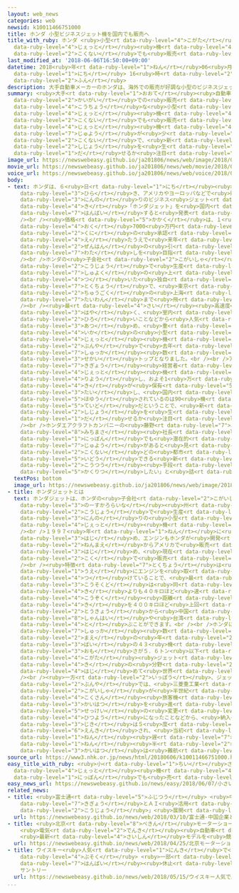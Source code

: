 ```yaml
---
layout: web_news
categories: web
newsid: k10011466751000
title: ホンダ 小型ビジネスジェット機を国内でも販売へ
title_with_ruby: ホンダ <ruby>小型<rt data-ruby-level="4">こがた</rt></ruby>ビジネス<ruby>ジェット<rt
  data-ruby-level="4">じぇっと</rt></ruby><ruby>機<rt data-ruby-level="4">き</rt></ruby>を<ruby>国内<rt
  data-ruby-level="2">こくない</rt></ruby>でも<ruby>販売<rt data-ruby-level="7">はんばい</rt></ruby>へ
last_modified_at: '2018-06-06T16:50:00+09:00'
datetime: 2018<ruby>年<rt data-ruby-level="1">ねん</rt></ruby>06<ruby>月<rt data-ruby-level="1">がつ</rt></ruby>06<ruby>日<rt
  data-ruby-level="1">にち</rt></ruby> 16<ruby>時<rt data-ruby-level="2">じ</rt></ruby>50<ruby>分<rt
  data-ruby-level="2">ふん</rt></ruby>
description: 大手自動車メーカーのホンダは、海外での販売が好調な小型のビジネスジェット機を、国内でも販売することになりました。ビジネスジェット機の需要が少ない国内で、新たな市場を生み出せるか注目されます。
summary: <ruby>大手<rt data-ruby-level="1">おおて</rt></ruby><ruby>自動車<rt data-ruby-level="3">じどうしゃ</rt></ruby>メーカーのホンダは、<ruby>海外<rt
  data-ruby-level="2">かいがい</rt></ruby>での<ruby>販売<rt data-ruby-level="7">はんばい</rt></ruby>が<ruby>好調<rt
  data-ruby-level="4">こうちょう</rt></ruby>な<ruby>小型<rt data-ruby-level="4">こがた</rt></ruby>のビジネス<ruby>ジェット<rt
  data-ruby-level="4">じぇっと</rt></ruby><ruby>機<rt data-ruby-level="4">き</rt></ruby>を、<ruby>国内<rt
  data-ruby-level="2">こくない</rt></ruby>でも<ruby>販売<rt data-ruby-level="7">はんばい</rt></ruby>することになりました。ビジネス<ruby>ジェット<rt
  data-ruby-level="4">じぇっと</rt></ruby><ruby>機<rt data-ruby-level="4">き</rt></ruby>の<ruby>需要<rt
  data-ruby-level="7">じゅよう</rt></ruby>が<ruby>少<rt data-ruby-level="2">すく</rt></ruby>ない<ruby>国内<rt
  data-ruby-level="2">こくない</rt></ruby>で、<ruby>新<rt data-ruby-level="2">あら</rt></ruby>たな<ruby>市場<rt
  data-ruby-level="2">しじょう</rt></ruby>を<ruby>生<rt data-ruby-level="1">う</rt></ruby>み<ruby>出<rt
  data-ruby-level="1">だ</rt></ruby>せるか<ruby>注目<rt data-ruby-level="3">ちゅうもく</rt></ruby>されます。
image_url: https://newswebeasy.github.io/ja201806/news/web/image/2018/06/06/K10011466751_1806061626_1806061650_01_02.jpg
movie_url: https://newswebeasy.github.io/ja201806/news/web/movie/2018/06/06/k10011466751_201806061815_201806061817.mp4
voice_url: https://newswebeasy.github.io/ja201806/news/web/voice/2018/06/06/k10011466751_201806061815_201806061817.mp3
body:
- text: ホンダは、６<ruby>日<rt data-ruby-level="1">にち</rt></ruby><ruby>記者会見<rt data-ruby-level="3">きしゃかいけん</rt></ruby>を<ruby>開<rt
    data-ruby-level="3">ひら</rt></ruby>き、アメリカやヨーロッパなどで<ruby>販売<rt data-ruby-level="7">はんばい</rt></ruby>している７<ruby>人乗<rt
    data-ruby-level="3">にんの</rt></ruby>りのビジネス<ruby>ジェット<rt data-ruby-level="4">じぇっと</rt></ruby><ruby>機<rt
    data-ruby-level="4">き</rt></ruby>「ホンダジェット」を<ruby>国内<rt data-ruby-level="2">こくない</rt></ruby>でも<ruby>販売<rt
    data-ruby-level="7">はんばい</rt></ruby>すると<ruby>発表<rt data-ruby-level="3">はっぴょう</rt></ruby>しました。<br
    /><br /><ruby>価格<rt data-ruby-level="5">かかく</rt></ruby>は、１<ruby>機<rt data-ruby-level="4">き</rt></ruby>およそ5<ruby>億<rt
    data-ruby-level="4">おく</rt></ruby>7000<ruby>万円<rt data-ruby-level="2">まんえん</rt></ruby>で、<ruby>国<rt
    data-ruby-level="2">くに</rt></ruby>の<ruby>承認<rt data-ruby-level="7">しょうにん</rt></ruby>を<ruby>得<rt
    data-ruby-level="4">え</rt></ruby>たうえで<ruby>来年<rt data-ruby-level="2">らいねん</rt></ruby><ruby>前半<rt
    data-ruby-level="2">ぜんはん</rt></ruby>の<ruby>引<rt data-ruby-level="7">ひ</rt></ruby>き<ruby>渡<rt
    data-ruby-level="7">わた</rt></ruby>しを<ruby>目指<rt data-ruby-level="3">めざ</rt></ruby>すということです。<br
    /><br />ホンダの<ruby>子会社<rt data-ruby-level="2">こがいしゃ</rt></ruby>がアメリカの<ruby>工場<rt
    data-ruby-level="2">こうじょう</rt></ruby>で<ruby>生産<rt data-ruby-level="4">せいさん</rt></ruby>しているホンダジェットは、<ruby>主翼<rt
    data-ruby-level="7">しゅよく</rt></ruby>の<ruby>上<rt data-ruby-level="1">うえ</rt></ruby>にエンジンが<ruby>付<rt
    data-ruby-level="4">つ</rt></ruby>いた<ruby>独自<rt data-ruby-level="5">どくじ</rt></ruby>のデザインが<ruby>特徴<rt
    data-ruby-level="7">とくちょう</rt></ruby>で、<ruby>東京<rt data-ruby-level="2">とうきょう</rt></ruby>から<ruby>中国<rt
    data-ruby-level="2">ちゅうごく</rt></ruby>の<ruby>上海<rt data-ruby-level="8">しゃんはい</rt></ruby>や<ruby>台湾<rt
    data-ruby-level="7">たいわん</rt></ruby>まで<ruby>飛<rt data-ruby-level="4">と</rt></ruby>ぶことができます。<br
    /><br /><ruby>最<rt data-ruby-level="4">さい</rt></ruby><ruby>高速度<rt data-ruby-level="3">こうそくど</rt></ruby>が<ruby>速<rt
    data-ruby-level="3">はや</rt></ruby>く、<ruby>室内<rt data-ruby-level="2">しつない</rt></ruby>のスペースも<ruby>広<rt
    data-ruby-level="2">ひろ</rt></ruby>いことなどから<ruby>人気<rt data-ruby-level="1">にんき</rt></ruby>を<ruby>集<rt
    data-ruby-level="3">あつ</rt></ruby>め、<ruby>重<rt data-ruby-level="3">おも</rt></ruby>さ5.6トン<ruby>以下<rt
    data-ruby-level="4">いか</rt></ruby>の<ruby>小型<rt data-ruby-level="4">こがた</rt></ruby><ruby>ジェット<rt
    data-ruby-level="4">じぇっと</rt></ruby><ruby>機<rt data-ruby-level="4">き</rt></ruby>の<ruby>分野<rt
    data-ruby-level="2">ぶんや</rt></ruby>で<ruby>去年<rt data-ruby-level="3">きょねん</rt></ruby>の<ruby>出荷<rt
    data-ruby-level="7">しゅっか</rt></ruby><ruby>数<rt data-ruby-level="2">すう</rt></ruby>が<ruby>世界<rt
    data-ruby-level="3">せかい</rt></ruby>トップとなりました。<br /><br />アメリカでは、<ruby>多<rt data-ruby-level="2">おお</rt></ruby>くの<ruby>企業<rt
    data-ruby-level="7">きぎょう</rt></ruby><ruby>経営者<rt data-ruby-level="5">けいえいしゃ</rt></ruby>などがビジネス<ruby>ジェット<rt
    data-ruby-level="4">じぇっと</rt></ruby><ruby>機<rt data-ruby-level="4">き</rt></ruby>を<ruby>利用<rt
    data-ruby-level="4">りよう</rt></ruby>し、およそ1<ruby>万<rt data-ruby-level="2">まん</rt></ruby>3000<ruby>機<rt
    data-ruby-level="4">き</rt></ruby>が<ruby>保有<rt data-ruby-level="5">ほゆう</rt></ruby>されているのに<ruby>対<rt
    data-ruby-level="3">たい</rt></ruby>し、<ruby>国内<rt data-ruby-level="2">こくない</rt></ruby>で<ruby>保有<rt
    data-ruby-level="5">ほゆう</rt></ruby>されているのは90<ruby>機<rt data-ruby-level="4">き</rt></ruby><ruby>程度<rt
    data-ruby-level="5">ていど</rt></ruby>だということで、<ruby>新<rt data-ruby-level="2">あら</rt></ruby>たな<ruby>市場<rt
    data-ruby-level="2">しじょう</rt></ruby>を<ruby>生<rt data-ruby-level="1">う</rt></ruby>み<ruby>出<rt
    data-ruby-level="1">だ</rt></ruby>せるか<ruby>注目<rt data-ruby-level="3">ちゅうもく</rt></ruby>されます。<br
    /><br />ホンダエアクラフトカンパニーの<ruby>藤野<rt data-ruby-level="7">ふじの</rt></ruby><ruby>道格<rt
    data-ruby-level="8">みちまさ</rt></ruby><ruby>社長<rt data-ruby-level="2">しゃちょう</rt></ruby>は「<ruby>日本<rt
    data-ruby-level="1">にっぽん</rt></ruby>でも<ruby>潜在的<rt data-ruby-level="7">せんざいてき</rt></ruby>な<ruby>需要<rt
    data-ruby-level="7">じゅよう</rt></ruby>があると<ruby>見<rt data-ruby-level="1">み</rt></ruby>ている。<ruby>国内<rt
    data-ruby-level="2">こくない</rt></ruby>どの<ruby>都市<rt data-ruby-level="3">とし</rt></ruby>でもスムーズに<ruby>移動<rt
    data-ruby-level="5">いどう</rt></ruby>できる<ruby>新<rt data-ruby-level="2">あたら</rt></ruby>しい<ruby>交通<rt
    data-ruby-level="2">こうつう</rt></ruby><ruby>手段<rt data-ruby-level="6">しゅだん</rt></ruby>を<ruby>確立<rt
    data-ruby-level="5">かくりつ</rt></ruby>したい」と<ruby>話<rt data-ruby-level="2">はな</rt></ruby>しています。
  textPos: bottom
  image_url: https://newswebeasy.github.io/ja201806/news/web/image/2018/06/06/K10011466751_1806061638_1806061650_01_03.jpg
- title: ホンダジェットとは
  text: ホンダジェットは、ホンダの<ruby>子会社<rt data-ruby-level="2">こがいしゃ</rt></ruby>がアメリカ・<ruby>ノースカロライナ<rt
    data-ruby-level="3">のーすかろらいな</rt></ruby><ruby>州<rt data-ruby-level="3">しゅう</rt></ruby>にある<ruby>工場<rt
    data-ruby-level="2">こうじょう</rt></ruby>で<ruby>生産<rt data-ruby-level="4">せいさん</rt></ruby>している７<ruby>人乗<rt
    data-ruby-level="3">にんの</rt></ruby>りの<ruby>小型<rt data-ruby-level="4">こがた</rt></ruby>のビジネス<ruby>ジェット<rt
    data-ruby-level="4">じぇっと</rt></ruby><ruby>機<rt data-ruby-level="4">き</rt></ruby>です。<br
    /><br />１９９７<ruby>年<rt data-ruby-level="1">ねん</rt></ruby>に<ruby>開発<rt data-ruby-level="3">かいはつ</rt></ruby>を<ruby>始<rt
    data-ruby-level="3">はじ</rt></ruby>め、エンジンもホンダが<ruby>開発<rt data-ruby-level="3">かいはつ</rt></ruby>しました。３<ruby>年前<rt
    data-ruby-level="2">ねんまえ</rt></ruby>からアメリカで<ruby>販売<rt data-ruby-level="7">はんばい</rt></ruby>を<ruby>始<rt
    data-ruby-level="3">はじ</rt></ruby>め、<ruby>現在<rt data-ruby-level="5">げんざい</rt></ruby>はヨーロッパやアジアなど６７か<ruby>国<rt
    data-ruby-level="2">こく</rt></ruby>で<ruby>販売<rt data-ruby-level="7">はんばい</rt></ruby>しています。<br
    /><br /><ruby>特徴<rt data-ruby-level="7">とくちょう</rt></ruby>は<ruby>翼<rt data-ruby-level="7">つばさ</rt></ruby>の<ruby>上<rt
    data-ruby-level="1">うえ</rt></ruby>にエンジンを<ruby>取<rt data-ruby-level="4">と</rt></ruby>り<ruby>付<rt
    data-ruby-level="4">つ</rt></ruby>けていることで、<ruby>最<rt data-ruby-level="4">さい</rt></ruby><ruby>高速度<rt
    data-ruby-level="3">こうそくど</rt></ruby>は<ruby>同<rt data-ruby-level="2">おな</rt></ruby>じクラスのライバル<ruby>機<rt
    data-ruby-level="4">き</rt></ruby>よりも４０キロほど<ruby>速<rt data-ruby-level="3">はや</rt></ruby>いということです。また、<ruby>航続<rt
    data-ruby-level="4">こうぞく</rt></ruby><ruby>距離<rt data-ruby-level="7">きょり</rt></ruby>も２６６１キロとライバル<ruby>機<rt
    data-ruby-level="4">き</rt></ruby>を４００キロほど<ruby>上回<rt data-ruby-level="2">うわまわ</rt></ruby>るということで、<ruby>東京<rt
    data-ruby-level="2">とうきょう</rt></ruby>から<ruby>中国<rt data-ruby-level="2">ちゅうごく</rt></ruby>の<ruby>上海<rt
    data-ruby-level="8">しゃんはい</rt></ruby>や<ruby>台湾<rt data-ruby-level="7">たいわん</rt></ruby>にも<ruby>飛<rt
    data-ruby-level="4">と</rt></ruby>ぶことができます。<br /><br />ホンダによりますと、<ruby>去年<rt data-ruby-level="3">きょねん</rt></ruby>の<ruby>出荷<rt
    data-ruby-level="7">しゅっか</rt></ruby><ruby>数<rt data-ruby-level="2">すう</rt></ruby>は、<ruby>前<rt
    data-ruby-level="2">まえ</rt></ruby>の<ruby>年<rt data-ruby-level="2">とし</rt></ruby>のおよそ２<ruby>倍<rt
    data-ruby-level="3">ばい</rt></ruby>の４３<ruby>機<rt data-ruby-level="4">き</rt></ruby>で、<ruby>重<rt
    data-ruby-level="3">おも</rt></ruby>さが５．６トン<ruby>以下<rt data-ruby-level="4">いか</rt></ruby>の<ruby>小型<rt
    data-ruby-level="4">こがた</rt></ruby><ruby>ジェット<rt data-ruby-level="4">じぇっと</rt></ruby><ruby>機<rt
    data-ruby-level="4">き</rt></ruby>の<ruby>分野<rt data-ruby-level="2">ぶんや</rt></ruby>で、<ruby>初<rt
    data-ruby-level="4">はじ</rt></ruby>めて<ruby>世界<rt data-ruby-level="3">せかい</rt></ruby>でトップになったということです。<br
    /><br /><ruby>一方<rt data-ruby-level="2">いっぽう</rt></ruby>、ジェット<ruby>旅客機<rt data-ruby-level="7">りょかっき</rt></ruby>の<ruby>分野<rt
    data-ruby-level="2">ぶんや</rt></ruby>では、<ruby>三菱重工業<rt data-ruby-level="8">みつびしじゅうこうぎょう</rt></ruby>の<ruby>子会社<rt
    data-ruby-level="2">こがいしゃ</rt></ruby>が<ruby>半世紀<rt data-ruby-level="4">はんせいき</rt></ruby>ぶりとなる<ruby>国産<rt
    data-ruby-level="4">こくさん</rt></ruby><ruby>旅客機<rt data-ruby-level="7">りょかっき</rt></ruby>「ＭＲＪ」の<ruby>開発<rt
    data-ruby-level="3">かいはつ</rt></ruby>を<ruby>進<rt data-ruby-level="3">すす</rt></ruby>めています。しかし、<ruby>設計<rt
    data-ruby-level="5">せっけい</rt></ruby>の<ruby>変更<rt data-ruby-level="7">へんこう</rt></ruby>が<ruby>必要<rt
    data-ruby-level="4">ひつよう</rt></ruby>になったことなどから、<ruby>納入<rt data-ruby-level="6">のうにゅう</rt></ruby><ruby>時期<rt
    data-ruby-level="3">じき</rt></ruby>は５<ruby>度<rt data-ruby-level="3">ど</rt></ruby>にわたって<ruby>延期<rt
    data-ruby-level="6">えんき</rt></ruby>され、<ruby>当初<rt data-ruby-level="4">とうしょ</rt></ruby>より７<ruby>年<rt
    data-ruby-level="1">ねん</rt></ruby><ruby>遅<rt data-ruby-level="7">おく</rt></ruby>れの２０２０<ruby>年<rt
    data-ruby-level="1">ねん</rt></ruby><ruby>半<rt data-ruby-level="2">なか</rt></ruby>ばとなり<ruby>開発<rt
    data-ruby-level="3">かいはつ</rt></ruby>は<ruby>難航<rt data-ruby-level="6">なんこう</rt></ruby>しています。
source_url: https://www3.nhk.or.jp/news/html/20180606/k10011466751000.html
easy_title_with_ruby: <ruby>小<rt data-ruby-level="1">ちい</rt></ruby>さい<ruby>ジェット<rt
  data-ruby-level="4">じぇっと</rt></ruby><ruby>機<rt data-ruby-level="4">き</rt></ruby>「ホンダジェット」を<ruby>日本<rt
  data-ruby-level="1">にっぽん</rt></ruby>でも<ruby>売<rt data-ruby-level="2">う</rt></ruby>る
easy_news_url: https://newswebeasy.github.io/news/easy/2018/06/07/小さいジェット機ホンダジェットを日本でも売る
related_news:
- title: <ruby>富士通<rt data-ruby-level="5">ふじつう</rt></ruby> <ruby>中国<rt data-ruby-level="2">ちゅうごく</rt></ruby><ruby>企業<rt
    data-ruby-level="7">きぎょう</rt></ruby>とＡＩ<ruby>活用<rt data-ruby-level="2">かつよう</rt></ruby>の「スマート<ruby>工場<rt
    data-ruby-level="2">こうじょう</rt></ruby>」<ruby>展開<rt data-ruby-level="6">てんかい</rt></ruby>へ
  url: https://newswebeasy.github.io/news/web/2018/03/10/富士通-中国企業とAI活用のスマート工場展開へ
- title: <ruby>北京<rt data-ruby-level="8">ぺきん</rt></ruby>モーターショー<ruby>開幕<rt data-ruby-level="6">かいまく</rt></ruby>
    <ruby>電気<rt data-ruby-level="2">でんき</rt></ruby><ruby>自動車<rt data-ruby-level="3">じどうしゃ</rt></ruby>
    <ruby>最新<rt data-ruby-level="4">さいしん</rt></ruby>モデルを<ruby>競<rt data-ruby-level="7">きそ</rt></ruby>う
  url: https://newswebeasy.github.io/news/web/2018/04/25/北京モーターショー開幕-電気自動車-最新モデルを競う
- title: ウイスキー<ruby>人気<rt data-ruby-level="1">にんき</rt></ruby>で<ruby>原酒<rt data-ruby-level="3">げんしゅ</rt></ruby><ruby>不足<rt
    data-ruby-level="4">ぶそく</rt></ruby> <ruby>一部<rt data-ruby-level="3">いちぶ</rt></ruby><ruby>販売<rt
    data-ruby-level="7">はんばい</rt></ruby><ruby>休止<rt data-ruby-level="2">きゅうし</rt></ruby>に
    サントリー
  url: https://newswebeasy.github.io/news/web/2018/05/15/ウイスキー人気で原酒不足-一部販売休止に-サントリー
...
```

